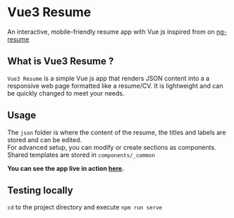 # Vue3 Resume

An interactive, mobile-friendly resume app with Vue js inspired from on [ng-resume](https://github.com/hazrmard/ng-Resume)
  
## What is Vue3 Resume ?

`Vue3 Resume` is a simple Vue js app that renders JSON content into a a responsive web page formatted like a resume/CV. It is lightweight and can be quickly changed to meet your needs.  

## Usage

The `json` folder is where the content of the resume, the titles and labels are stored and can be edited.  
For advanced setup, you can modify or create sections as components. 
Shared templates are stored in `components/_common`  

**You can see the app live in action [here](http://giulp.github.io).**  
  
## Testing locally
`cd` to the project directory and execute 
`npm run serve`
